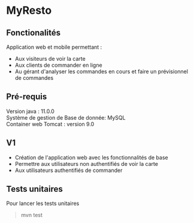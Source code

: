 # MyResto

## Fonctionalités
Application web et mobile permettant :<br>
* Aux visiteurs de voir la carte
* Aux clients de commander en ligne
* Au gérant d'analyser les commandes en cours et faire un prévisionnel de commandes

## Pré-requis
Version java : 11.0.0 <br>
Système de gestion de Base de donnée: MySQL <br>
Container web Tomcat : version 9.0

## V1
* Création de l'application web avec les fonctionnalités de base
*  Permettre aux utilisateurs non authentifiés de voir la carte
*  Aux utilisateurs authentifiés de commander

## Tests unitaires
Pour lancer les tests unitaires
> mvn test
